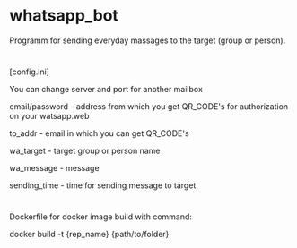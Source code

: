 # whatsapp_bot
Programm for sending everyday massages to the target (group or person).

#
[config.ini]

You can change server and port for another mailbox

email/password - address from which you get QR_CODE's for authorization on your watsapp.web

to_addr - email in which you can get QR_CODE's

wa_target - target group or person name

wa_message - message

sending_time - time for sending message to target

#
Dockerfile for docker image build with command:

docker build -t {rep_name} {path/to/folder}
